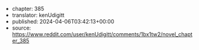 - chapter: 385
- translator: kenUdigitt
- published: 2024-04-06T03:42:13+00:00
- source: https://www.reddit.com/user/kenUdigitt/comments/1bx1tw2/novel_chapter_385
